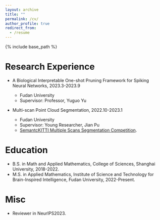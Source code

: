 ```yaml
---
layout: archive
title: ""
permalink: /cv/
author_profile: true
redirect_from:
  - /resume
---
```


{% include base_path %}
  
Research Experience
======
* A Biological Interpretable One-shot Pruning Framework for Spiking Neural Networks, 2023.3-2023.9
  * Fudan University
  * Supervisor: Professor, Yuguo Yu

* Multi-scan Point Cloud Segmentation, 2022.10-2023.1
  * Fudan University
  * Supervisor: Young Researcher, Jian Pu
  * [SemantcKITTI Multiple Scans Segmentation Competition](https://codalab.lisn.upsaclay.fr/competitions/6280#results).

Education
======
* B.S. in Math and Applied Mathematics, College of Sciences, Shanghai University, 2018-2022.
* M.S. in Applied Mathematics, Institute of Science and Technology for Brain-Inspired Intelligence, Fudan University, 2022-Present.

Misc
======
* Reviewer in NeurIPS2023.

